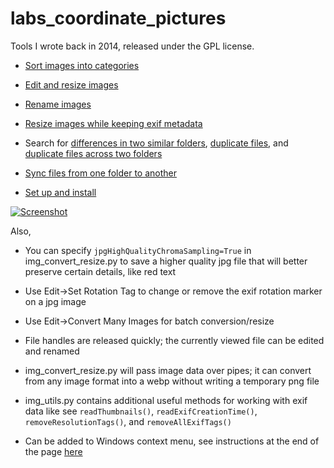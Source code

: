 # labs\_coordinate\_pictures

Tools I wrote back in 2014, released under the GPL license. 

* [Sort images into categories](https://moltenjs.com/page/labs-coordinate-pictures/doc/sorting-images.html)  

* [Edit and resize images](https://moltenjs.com/page/labs-coordinate-pictures/doc/modifying-images.html)  

* [Rename images](https://moltenjs.com/page/labs-coordinate-pictures/doc/renaming-images.html)  

* [Resize images while keeping exif metadata](https://moltenjs.com/page/labs-coordinate-pictures/doc/keeping-metadata.html)  

* Search for [differences in two similar folders](https://moltenjs.com/page/labs-coordinate-pictures/doc/search-differences.html), [duplicate files](https://moltenjs.com/page/labs-coordinate-pictures/doc/search-duplicates.html), and [duplicate files across two folders](https://moltenjs.com/page/labs-coordinate-pictures/doc/search-duplicates-two.html)

* [Sync files from one folder to another](https://moltenjs.com/page/labs-coordinate-pictures/doc/syncing-files.html)  

* [Set up and install](https://moltenjs.com/page/labs-coordinate-pictures/doc/download-and-setup.html)  

<a href="#">![Screenshot](https://moltenjs.com/page/labs-coordinate-pictures/doc/modifying-images-menu.png)</a>

Also,

* You can specify `jpgHighQualityChromaSampling=True` in img\_convert\_resize.py to save a higher quality jpg file that will better preserve certain details, like red text

* Use Edit->Set Rotation Tag to change or remove the exif rotation marker on a jpg image

* Use Edit->Convert Many Images for batch conversion/resize

* File handles are released quickly; the currently viewed file can be edited and renamed

* img\_convert\_resize.py will pass image data over pipes; it can convert from any image format into a webp without writing a temporary png file

* img\_utils.py contains additional useful methods for working with exif data like see `readThumbnails()`, `readExifCreationTime()`, `removeResolutionTags()`, and `removeAllExifTags()`

* Can be added to Windows context menu, see instructions at the end of the page [here](https://moltenjs.com/page/labs-coordinate-pictures/doc/download-and-setup.html)
